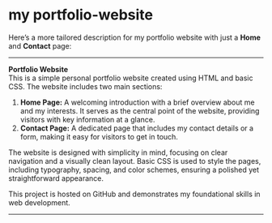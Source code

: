 # my portfolio-website
Here’s a more tailored description for my portfolio website with just a **Home** and **Contact** page:  

---

**Portfolio Website**  
This is a simple personal portfolio website created using HTML and basic CSS. The website includes two main sections:  

1. **Home Page:** A welcoming introduction with a brief overview about me and my interests. It serves as the central point of the website, providing visitors with key information at a glance.  
2. **Contact Page:** A dedicated page that includes my contact details or a form, making it easy for visitors to get in touch.  

The website is designed with simplicity in mind, focusing on clear navigation and a visually clean layout. Basic CSS is used to style the pages, including typography, spacing, and color schemes, ensuring a polished yet straightforward appearance.  

This project is hosted on GitHub and demonstrates my foundational skills in web development.  

---  
